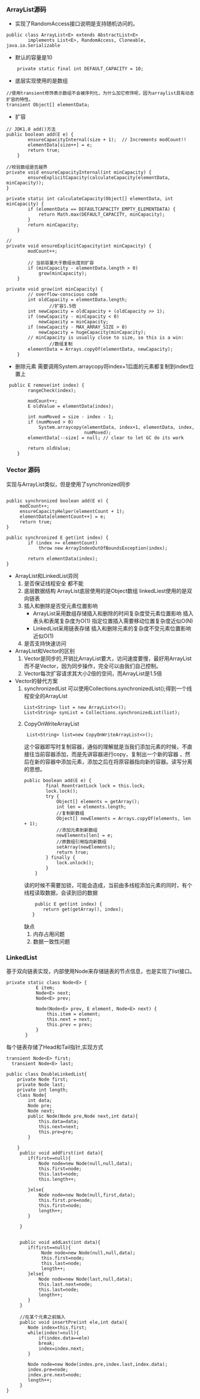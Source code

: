 ### ArrayList源码
- 实现了RandomAccess接口说明是支持随机访问的。
```
public class ArrayList<E> extends AbstractList<E>
        implements List<E>, RandomAccess, Cloneable, java.io.Serializable
```
- 默认的容量是10
```
    private static final int DEFAULT_CAPACITY = 10;
```
- 底层实现使用的是数组
```
//使用transient修饰表示数组不会被序列化，为什么加它修饰呢，因为arraylist具有动态扩容的特性。
transient Object[] elementData;
```
- 扩容
```
// JDK1.8 add()方法
public boolean add(E e) {
        ensureCapacityInternal(size + 1);  // Increments modCount!!
        elementData[size++] = e;
        return true;
    }
```
```
//校验数组是否越界
private void ensureCapacityInternal(int minCapacity) {
        ensureExplicitCapacity(calculateCapacity(elementData, minCapacity));
}
```
```
private static int calculateCapacity(Object[] elementData, int minCapacity) {
        if (elementData == DEFAULTCAPACITY_EMPTY_ELEMENTDATA) {
            return Math.max(DEFAULT_CAPACITY, minCapacity);
        }
        return minCapacity;
    }
```
```
//
private void ensureExplicitCapacity(int minCapacity) {
        modCount++;

        // 当前容量大于数组长度则扩容
        if (minCapacity - elementData.length > 0)
            grow(minCapacity);
    }
```
```
private void grow(int minCapacity) {
        // overflow-conscious code
        int oldCapacity = elementData.length;
				//扩容1.5倍
        int newCapacity = oldCapacity + (oldCapacity >> 1);
        if (newCapacity - minCapacity < 0)
            newCapacity = minCapacity;
        if (newCapacity - MAX_ARRAY_SIZE > 0)
            newCapacity = hugeCapacity(minCapacity);
        // minCapacity is usually close to size, so this is a win:
				//数组复制
        elementData = Arrays.copyOf(elementData, newCapacity);
    }
```
- 删除元素
需要调用System.arraycopy将index+1后面的元素都复制到index位置上
```
 public E remove(int index) {
        rangeCheck(index);

        modCount++;
        E oldValue = elementData(index);

        int numMoved = size - index - 1;
        if (numMoved > 0)
            System.arraycopy(elementData, index+1, elementData, index,
                             numMoved);
        elementData[--size] = null; // clear to let GC do its work

        return oldValue;
    }
```

### Vector 源码
实现与ArrayList类似，但是使用了synchronized同步
```$xslt

public synchronized boolean add(E e) {
     modCount++;
     ensureCapacityHelper(elementCount + 1);
     elementData[elementCount++] = e;
     return true;
}

public synchronized E get(int index) {
        if (index >= elementCount)
            throw new ArrayIndexOutOfBoundsException(index);

        return elementData(index);
}

```
- ArrayList和LinkedList异同
    1. 是否保证线程安全  都不能
    2. 底层数据结构 ArrayList底层使用的是Object数组  linkedLiest使用的是双向链表
    3. 插入和删除是否受元素位置影响
        - ArrayList采用数组存储插入和删除的时间复杂度受元素位置影响 插入表头和表尾复杂度为O(1) 指定位置插入需要移动位置复杂度近似O(N)
        - LinkedList采用链表存储 插入和删除元素的复杂度不受元素位置影响近似O(1)
    4. 是否支持快速访问
- ArrayList和Vector的区别
    1. Vector是同步的,开销比ArrayList要大，访问速度要慢，最好用ArrayList而不是Vector，因为同步操作，完全可以由我们自己控制。
    2. Vector每次扩容请求其大小2倍的空间，而ArrayList是1.5倍
- Vector的替代方案
    1. synchronizedList
        可以使用Collections.synchronizedList();得到一个线程安全的ArrayList
        ```
        List<String> list = new ArrayList<>();
        List<String> synList = Collections.synchronizedList(list);
        ```
    2. CopyOnWriteArrayList
       ```$xslt
        List<String> list=new CopyOnWriteArrayList<>();
        ```
        这个容器即写时复制容器，通俗的理解就是当我们添加元素的时候，不直接往当前容器添加，而是先讲容器进行copy，复制出一个新的容器
        ，然后在新的容器中添加元素，添加之后在将原容器指向新的容器。读写分离的思想。
        ```
        public boolean add(E e) {
                final ReentrantLock lock = this.lock;
                lock.lock();
                try {
                    Object[] elements = getArray();
                    int len = elements.length;
                    //复制新数组
                    Object[] newElements = Arrays.copyOf(elements, len + 1);
                    //添加元素到新数组
                    newElements[len] = e;
                    //原数组引用指向新数组
                    setArray(newElements);
                    return true;
                } finally {
                    lock.unlock();
                }
            }

        ```
        读的时候不需要加锁，可能会造成，当前由多线程添加元素的同时，有个线程读取数据，会读到旧的数据
        ``` 
            public E get(int index) {
               return get(getArray(), index);
           }
        ```
        缺点
        1. 内存占用问题
        2. 数据一致性问题
### LinkedList
基于双向链表实现，内部使用Node来存储链表的节点信息，也是实现了list接口。
```
private static class Node<E> {
           E item;
           Node<E> next;
           Node<E> prev;
   
           Node(Node<E> prev, E element, Node<E> next) {
               this.item = element;
               this.next = next;
               this.prev = prev;
           }
       }
```
每个链表存储了Head和Tail指针,实现方式
```
transient Node<E> first;
  transient Node<E> last;
```
```
public class DoubleLinkedList{
    private Node first;
    private Node last;
    private int length;
    class Node{
        int data;
        Node pre;
        Node next;
        public Node(Node pre,Node next,int data){
            this.data=data;
            this.next=next;
            this.pre=pre;
        }

    }
     public void addFirst(int data){
        if(first==null){
            Node node=new Node(null,null,data);
            this.first=node;
            this.last=node;
            this.length++;

        }else{
            Node node=new Node(null,first,data);
            this.first.pre=node;
            this.first=node;
            length++;
        }

     }


     public void addLast(int data){
        if(first==null){
             Node node=new Node(null,null,data);
             this.first=node;
             this.last=node;
             length++;
        }else{
            Node node=new Node(last,null,data);
            this.last.next=node;
            this.last=node;
            length++;
        }
     }

     //在某个元素之前插入
     public void insertPre(int ele,int data){
        Node index=this.first;
        while(index!=null){
            if(index.data==ele)
            break;
            index=index.next;
        }

        Node node=new Node(index.pre,index.last,index.data);
        index.pre=node;
        index.pre.next=node;
        length++;
     }
}
```